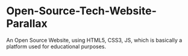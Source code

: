 # Open-Source-Tech-Website-Parallax
An Open Source Website, using HTML5, CSS3, JS, which is basically a platform used for educational purposes.
